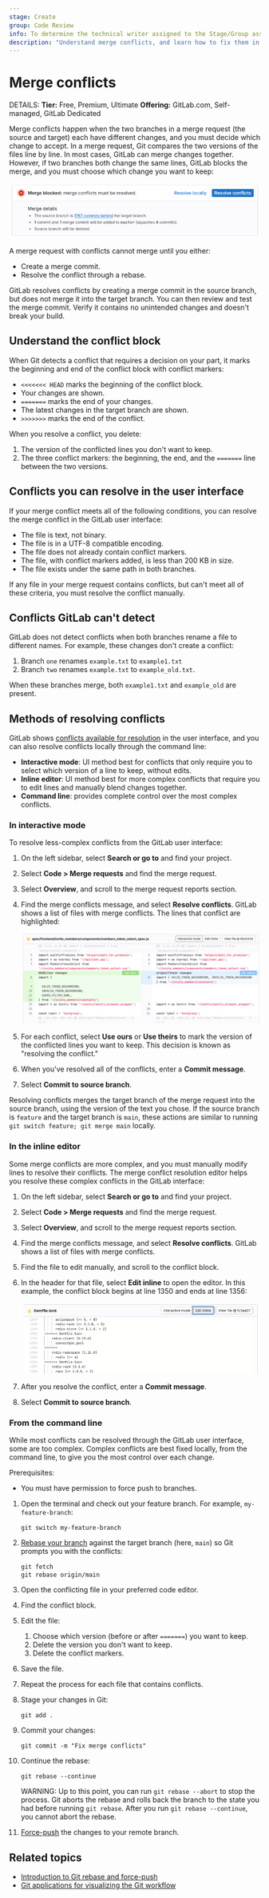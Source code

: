 ```yaml
---
stage: Create
group: Code Review
info: To determine the technical writer assigned to the Stage/Group associated with this page, see https://handbook.gitlab.com/handbook/product/ux/technical-writing/#assignments
description: "Understand merge conflicts, and learn how to fix them in Git projects."
---
```


# Merge conflicts

DETAILS:
**Tier:** Free, Premium, Ultimate
**Offering:** GitLab.com, Self-managed, GitLab Dedicated

Merge conflicts happen when the two branches in a merge request (the source and target) each have different
changes, and you must decide which change to accept. In a merge request, Git compares
the two versions of the files line by line. In most cases, GitLab can merge changes
together. However, if two branches both change the same lines, GitLab blocks the merge,
and you must choose which change you want to keep:

![A merge request blocked due to a merge conflict](img/conflicts_v16_7.png)

A merge request with conflicts cannot merge until you either:

- Create a merge commit.
- Resolve the conflict through a rebase.

GitLab resolves conflicts by creating a merge commit in the source branch, but
does not merge it into the target branch. You can then review and test the
merge commit. Verify it contains no unintended changes and doesn't break your build.

## Understand the conflict block

When Git detects a conflict that requires a decision on your part, it marks the
beginning and end of the conflict block with conflict markers:

- `<<<<<<< HEAD` marks the beginning of the conflict block.
- Your changes are shown.
- `=======` marks the end of your changes.
- The latest changes in the target branch are shown.
- `>>>>>>>` marks the end of the conflict.

When you resolve a conflict, you delete:

1. The version of the conflicted lines you don't want to keep.
1. The three conflict markers: the beginning, the end, and the `=======` line between
   the two versions.

## Conflicts you can resolve in the user interface

If your merge conflict meets all of the following conditions, you can resolve the
merge conflict in the GitLab user interface:

- The file is text, not binary.
- The file is in a UTF-8 compatible encoding.
- The file does not already contain conflict markers.
- The file, with conflict markers added, is less than 200 KB in size.
- The file exists under the same path in both branches.

If any file in your merge request contains conflicts, but can't meet all of these
criteria, you must resolve the conflict manually.

## Conflicts GitLab can't detect

GitLab does not detect conflicts when both branches rename a file to different names.
For example, these changes don't create a conflict:

1. Branch `one` renames `example.txt` to `example1.txt`
1. Branch `two` renames `example.txt` to `example_old.txt`.

When these branches merge, both `example1.txt` and `example_old` are present.

## Methods of resolving conflicts

GitLab shows [conflicts available for resolution](#conflicts-you-can-resolve-in-the-user-interface)
in the user interface, and you can also resolve conflicts locally through the command line:

- **Interactive mode**: UI method best for
  conflicts that only require you to select which version of a line to keep, without edits.
- **Inline editor**: UI method best for more complex conflicts that require you to
  edit lines and manually blend changes together.
- **Command line**: provides complete control over the most complex conflicts.

### In interactive mode

To resolve less-complex conflicts from the GitLab user interface:

1. On the left sidebar, select **Search or go to** and find your project.
1. Select **Code > Merge requests** and find the merge request.
1. Select **Overview**, and scroll to the merge request reports section.
1. Find the merge conflicts message, and select **Resolve conflicts**.
   GitLab shows a list of files with merge conflicts. The lines that conflict are
   highlighted:

   ![Conflict section](img/conflict_section_v16_7.png)

1. For each conflict, select **Use ours** or **Use theirs** to mark the version
   of the conflicted lines you want to keep. This decision is known as
   "resolving the conflict."
1. When you've resolved all of the conflicts, enter a **Commit message**.
1. Select **Commit to source branch**.

Resolving conflicts merges the target branch of the merge request into the
source branch, using the version of the text you chose. If the source branch is
`feature` and the target branch is `main`, these actions are similar to running
`git switch feature; git merge main` locally.

### In the inline editor

Some merge conflicts are more complex, and you must manually modify lines to
resolve their conflicts. The merge conflict resolution editor helps you resolve
these complex conflicts in the GitLab interface:

1. On the left sidebar, select **Search or go to** and find your project.
1. Select **Code > Merge requests** and find the merge request.
1. Select **Overview**, and scroll to the merge request reports section.
1. Find the merge conflicts message, and select **Resolve conflicts**.
   GitLab shows a list of files with merge conflicts.
1. Find the file to edit manually, and scroll to the conflict block.
1. In the header for that file, select **Edit inline** to open the editor. In this
   example, the conflict block begins at line 1350 and ends at line 1356:

   ![Merge conflict editor](img/merge_conflict_editor_v16_7.png)

1. After you resolve the conflict, enter a **Commit message**.
1. Select **Commit to source branch**.

### From the command line

While most conflicts can be resolved through the GitLab user interface, some are too complex.
Complex conflicts are best fixed locally, from the command line, to give you the
most control over each change.

Prerequisites:

- You must have permission to force push to branches.

1. Open the terminal and check out your feature branch. For example, `my-feature-branch`:

   ```shell
   git switch my-feature-branch
   ```

1. [Rebase your branch](../../../topics/git/git_rebase.md#rebase-by-using-git) against the
   target branch (here, `main`) so Git prompts you with the conflicts:

   ```shell
   git fetch
   git rebase origin/main
   ```

1. Open the conflicting file in your preferred code editor.
1. Find the conflict block.
1. Edit the file:
   1. Choose which version (before or after `=======`) you want to keep.
   1. Delete the version you don't want to keep.
   1. Delete the conflict markers.
1. Save the file.
1. Repeat the process for each file that contains conflicts.
1. Stage your changes in Git:

   ```shell
   git add .
   ```

1. Commit your changes:

   ```shell
   git commit -m "Fix merge conflicts"
   ```

1. Continue the rebase:

   ```shell
   git rebase --continue
   ```

   WARNING:
   Up to this point, you can run `git rebase --abort` to stop the process.
   Git aborts the rebase and rolls back the branch to the state you had before
   running `git rebase`.
   After you run `git rebase --continue`, you cannot abort the rebase.

1. [Force-push](../../../topics/git/git_rebase.md#force-pushing) the changes to your
   remote branch.

## Related topics

- [Introduction to Git rebase and force-push](../../../topics/git/git_rebase.md)
- [Git applications for visualizing the Git workflow](https://git-scm.com/downloads/guis)
